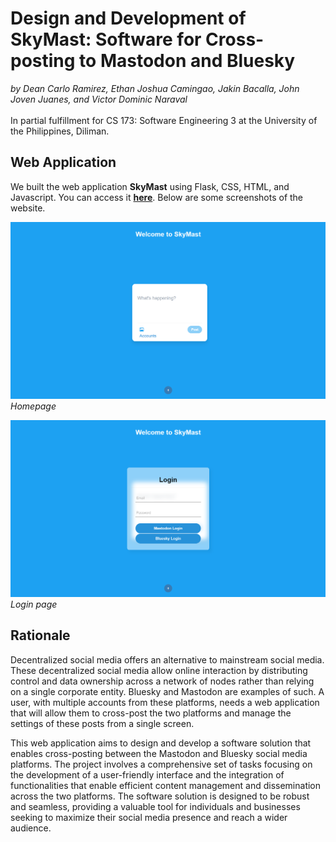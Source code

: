 # Design and Development of SkyMast: Software for Cross-posting to Mastodon and Bluesky
*by Dean Carlo Ramirez, Ethan Joshua Camingao, Jakin Bacalla, John Joven Juanes, and Victor Dominic Naraval*
<br>
<br>
In partial fulfillment for CS 173: Software Engineering 3 at the University of the Philippines, Diliman.

## Web Application
We built the web application **SkyMast** using Flask, CSS, HTML, and Javascript. You can access it **[here](https://skymast.onrender.com/)**. Below are some screenshots of the website.

![Homepage](https://github.com/westerny1/SkyMast/blob/d0532df476e549fa7bd2cdabf2230e4b080eb9b6/static/screenshots/main%20screen.png)
*Homepage*

![Login](https://github.com/westerny1/SkyMast/blob/d0532df476e549fa7bd2cdabf2230e4b080eb9b6/static/screenshots/login%20page.png)
*Login page*

## Rationale
Decentralized social media offers an alternative to mainstream social media. These decentralized social media allow online interaction by distributing control and data ownership across a network of nodes rather than relying on a single corporate entity. Bluesky and Mastodon are examples of such. A user, with multiple accounts from these platforms, needs a web application that will allow them to cross-post the two platforms and manage the settings of these posts from a single screen.

This web application aims to design and develop a software solution that enables cross-posting between the Mastodon and Bluesky social media platforms. The project involves a comprehensive set of tasks focusing on the development of a user-friendly interface and the integration of functionalities that enable efficient content management and dissemination across the two platforms. The software solution is designed to be robust and seamless, providing a valuable tool for individuals and businesses seeking to maximize their social media presence and reach a wider audience.
